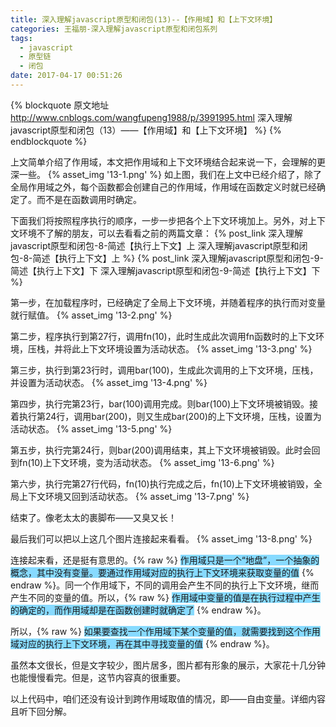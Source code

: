 ```yaml
---
title: 深入理解javascript原型和闭包(13)--【作用域】和【上下文环境】
categories: 王福朋-深入理解javascript原型和闭包系列
tags:
  - javascript
  - 原型链
  - 闭包
date: 2017-04-17 00:51:26
---
```

{% blockquote 原文地址 http://www.cnblogs.com/wangfupeng1988/p/3991995.html 深入理解javascript原型和闭包（13）——【作用域】和【上下文环境】 %}
{% endblockquote %}

上文简单介绍了作用域，本文把作用域和上下文环境结合起来说一下，会理解的更深一些。
{% asset_img '13-1.png' %}
如上图，我们在上文中已经介绍了，除了全局作用域之外，每个函数都会创建自己的作用域，作用域在函数定义时就已经确定了。而不是在函数调用时确定。

下面我们将按照程序执行的顺序，一步一步把各个上下文环境加上。另外，对上下文环境不了解的朋友，可以去看看之前的两篇文章：
{% post_link 深入理解javascript原型和闭包-8-简述【执行上下文】上 深入理解javascript原型和闭包-8-简述【执行上下文】上 %}
{% post_link 深入理解javascript原型和闭包-9-简述【执行上下文】下 深入理解javascript原型和闭包-9-简述【执行上下文】下 %}


第一步，在加载程序时，已经确定了全局上下文环境，并随着程序的执行而对变量就行赋值。
{% asset_img '13-2.png' %}

第二步，程序执行到第27行，调用fn(10)，此时生成此次调用fn函数时的上下文环境，压栈，并将此上下文环境设置为活动状态。
{% asset_img '13-3.png' %}

第三步，执行到第23行时，调用bar(100)，生成此次调用的上下文环境，压栈，并设置为活动状态。
{% asset_img '13-4.png' %}

第四步，执行完第23行，bar(100)调用完成。则bar(100)上下文环境被销毁。接着执行第24行，调用bar(200)，则又生成bar(200)的上下文环境，压栈，设置为活动状态。
{% asset_img '13-5.png' %}

第五步，执行完第24行，则bar(200)调用结束，其上下文环境被销毁。此时会回到fn(10)上下文环境，变为活动状态。
{% asset_img '13-6.png' %}

第六步，执行完第27行代码，fn(10)执行完成之后，fn(10)上下文环境被销毁，全局上下文环境又回到活动状态。
{% asset_img '13-7.png' %}


结束了。像老太太的裹脚布——又臭又长！



最后我们可以把以上这几个图片连接起来看看。
{% asset_img '13-8.png' %}

连接起来看，还是挺有意思的。{% raw %}
                             <span style="background-color: #87daff;">作用域只是一个“地盘”，一个抽象的概念，其中没有变量。要通过作用域对应的执行上下文环境来获取变量的值</span>
                           {% endraw %}。同一个作用域下，不同的调用会产生不同的执行上下文环境，继而产生不同的变量的值。所以，{% raw %}
                                                                                                               <span style="background-color: #87daff;">作用域中变量的值是在执行过程中产生的确定的，而作用域却是在函数创建时就确定了</span>
                                                                                                             {% endraw %}。

所以，{% raw %}
          <span style="background-color: #87daff;">如果要查找一个作用域下某个变量的值，就需要找到这个作用域对应的执行上下文环境，再在其中寻找变量的值</span>
        {% endraw %}。



虽然本文很长，但是文字较少，图片居多，图片都有形象的展示，大家花十几分钟也能慢慢看完。但是，这节内容真的很重要。

以上代码中，咱们还没有设计到跨作用域取值的情况，即——自由变量。详细内容且听下回分解。